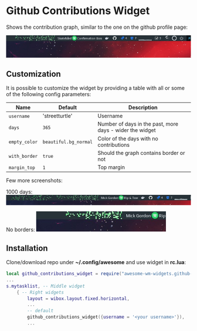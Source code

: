 # Github Contributions Widget

Shows the contribution graph, similar to the one on the github profile page:

![screenshot](./screenshot.jpg)

## Customization

It is possible to customize the widget by providing a table with all or some of the following config parameters:

| Name | Default | Description |
|---|---|---|
| `username` | 'streetturtle' | Username |
| `days` | `365` | Number of days in the past, more days - wider the widget |
| `empty_color` | `beautiful.bg_normal` | Color of the days with no contributions |
| `with_border` | `true` | Should the graph contains border or not |
| `margin_top` | `1` | Top margin |

Few more screenshots:

1000 days:
![screenshot1](./screenshot1.jpg)

No borders:
![screenshot2](./screenshot2.jpg)


## Installation

Clone/download repo under **~/.config/awesome** and use widget in **rc.lua**:

```lua
local github_contributions_widget = require("awesome-wm-widgets.github-contributions-widget.github-contributions-widget")
...
s.mytasklist, -- Middle widget
	{ -- Right widgets
    	layout = wibox.layout.fixed.horizontal,
		...
		-- default
        github_contributions_widget({username = '<your username>'}),
		...
```
